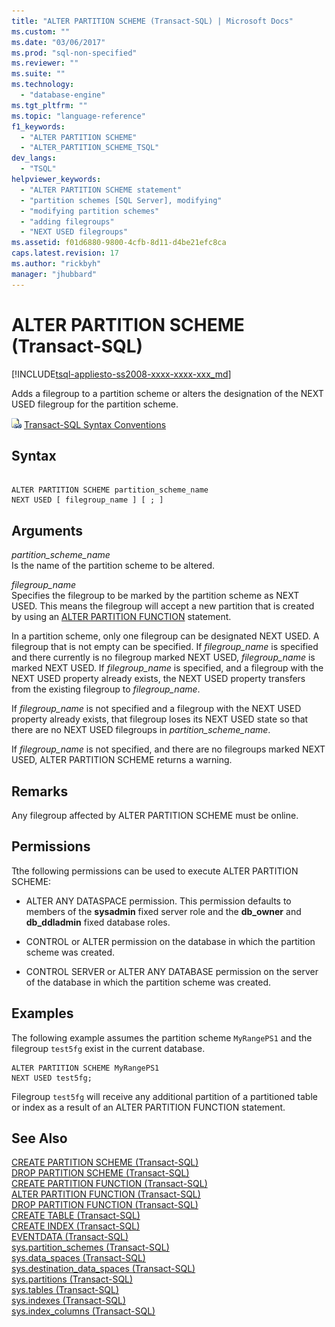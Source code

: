 ```yaml
---
title: "ALTER PARTITION SCHEME (Transact-SQL) | Microsoft Docs"
ms.custom: ""
ms.date: "03/06/2017"
ms.prod: "sql-non-specified"
ms.reviewer: ""
ms.suite: ""
ms.technology: 
  - "database-engine"
ms.tgt_pltfrm: ""
ms.topic: "language-reference"
f1_keywords: 
  - "ALTER PARTITION SCHEME"
  - "ALTER_PARTITION_SCHEME_TSQL"
dev_langs: 
  - "TSQL"
helpviewer_keywords: 
  - "ALTER PARTITION SCHEME statement"
  - "partition schemes [SQL Server], modifying"
  - "modifying partition schemes"
  - "adding filegroups"
  - "NEXT USED filegroups"
ms.assetid: f01d6880-9800-4cfb-8d11-d4be21efc8ca
caps.latest.revision: 17
ms.author: "rickbyh"
manager: "jhubbard"
---
```

# ALTER PARTITION SCHEME (Transact-SQL)
[!INCLUDE[tsql-appliesto-ss2008-xxxx-xxxx-xxx_md](../../database-engine/configure/windows/includes/tsql-appliesto-ss2008-xxxx-xxxx-xxx-md.md)]

  Adds a filegroup to a partition scheme or alters the designation of the NEXT USED filegroup for the partition scheme.  
  
 ![Topic link icon](../../database-engine/configure/windows/media/topic-link.gif "Topic link icon") [Transact-SQL Syntax Conventions](../Topic/Transact-SQL%20Syntax%20Conventions%20\(Transact-SQL\).md)  
  
## Syntax  
  
```  
  
ALTER PARTITION SCHEME partition_scheme_name   
NEXT USED [ filegroup_name ] [ ; ]  
```  
  
## Arguments  
 *partition_scheme_name*  
 Is the name of the partition scheme to be altered.  
  
 *filegroup_name*  
 Specifies the filegroup to be marked by the partition scheme as NEXT USED. This means the filegroup will accept a new partition that is created by using an [ALTER PARTITION FUNCTION](../../t-sql/statements/alter-partition-function-transact-sql.md) statement.  
  
 In a partition scheme, only one filegroup can be designated NEXT USED. A filegroup that is not empty can be specified. If *filegroup_name* is specified and there currently is no filegroup marked NEXT USED, *filegroup_name* is marked NEXT USED. If *filegroup_name* is specified, and a filegroup with the NEXT USED property already exists, the NEXT USED property transfers from the existing filegroup to *filegroup_name*.  
  
 If *filegroup_name* is not specified and a filegroup with the NEXT USED property already exists, that filegroup loses its NEXT USED state so that there are no NEXT USED filegroups in *partition_scheme_name*.  
  
 If *filegroup_name* is not specified, and there are no filegroups marked NEXT USED, ALTER PARTITION SCHEME returns a warning.  
  
## Remarks  
 Any filegroup affected by ALTER PARTITION SCHEME must be online.  
  
## Permissions  
 Tthe following permissions can be used to execute ALTER PARTITION SCHEME:  
  
-   ALTER ANY DATASPACE permission. This permission defaults to members of the **sysadmin** fixed server role and the **db_owner** and **db_ddladmin** fixed database roles.  
  
-   CONTROL or ALTER permission on the database in which the partition scheme was created.  
  
-   CONTROL SERVER or ALTER ANY DATABASE permission on the server of the database in which the partition scheme was created.  
  
## Examples  
 The following example assumes the partition scheme `MyRangePS1` and the filegroup `test5fg` exist in the current database.  
  
```  
ALTER PARTITION SCHEME MyRangePS1  
NEXT USED test5fg;  
```  
  
 Filegroup `test5fg` will receive any additional partition of a partitioned table or index as a result of an ALTER PARTITION FUNCTION statement.  
  
## See Also  
 [CREATE PARTITION SCHEME &#40;Transact-SQL&#41;](../../t-sql/statements/create-partition-scheme-transact-sql.md)   
 [DROP PARTITION SCHEME &#40;Transact-SQL&#41;](../../t-sql/statements/drop-partition-scheme-transact-sql.md)   
 [CREATE PARTITION FUNCTION &#40;Transact-SQL&#41;](../../t-sql/statements/create-partition-function-transact-sql.md)   
 [ALTER PARTITION FUNCTION &#40;Transact-SQL&#41;](../../t-sql/statements/alter-partition-function-transact-sql.md)   
 [DROP PARTITION FUNCTION &#40;Transact-SQL&#41;](../../t-sql/statements/drop-partition-function-transact-sql.md)   
 [CREATE TABLE &#40;Transact-SQL&#41;](../../t-sql/statements/create-table-transact-sql.md)   
 [CREATE INDEX &#40;Transact-SQL&#41;](../../t-sql/statements/create-index-transact-sql.md)   
 [EVENTDATA &#40;Transact-SQL&#41;](../../t-sql/functions/eventdata-transact-sql.md)   
 [sys.partition_schemes &#40;Transact-SQL&#41;](../../relational-databases/system-catalog-views/sys.partition-schemes-transact-sql.md)   
 [sys.data_spaces &#40;Transact-SQL&#41;](../../relational-databases/system-catalog-views/sys.data-spaces-transact-sql.md)   
 [sys.destination_data_spaces &#40;Transact-SQL&#41;](../../relational-databases/system-catalog-views/sys.destination-data-spaces-transact-sql.md)   
 [sys.partitions &#40;Transact-SQL&#41;](../../relational-databases/system-catalog-views/sys.partitions-transact-sql.md)   
 [sys.tables &#40;Transact-SQL&#41;](../../relational-databases/system-catalog-views/sys.tables-transact-sql.md)   
 [sys.indexes &#40;Transact-SQL&#41;](../../relational-databases/system-catalog-views/sys.indexes-transact-sql.md)   
 [sys.index_columns &#40;Transact-SQL&#41;](../../relational-databases/system-catalog-views/sys.index-columns-transact-sql.md)  
  
  